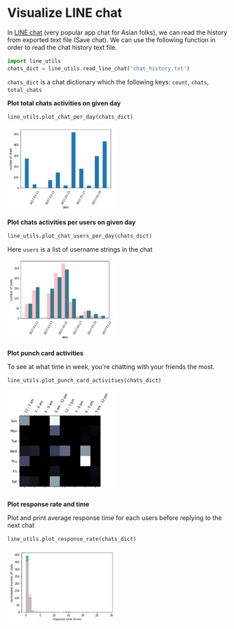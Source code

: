 # Visualize LINE chat

In [LINE chat](https://line.me/en/) (very popular app chat for Asian folks),
we can read the history from exported text file (Save chat).
We can use the following function in order to read the chat history text file.

```python
import line_utils
chats_dict = line_utils.read_line_chat('chat_history.txt')
```

`chats_dict` is a chat dictionary which the following keys: `count`, `chats`, `total_chats`


**Plot total chats activities on given day**

```python
line_utils.plot_chat_per_day(chats_dict)
```

<div align = 'left'>
  <img src="image/chat_per_day.jpg" width="250" />
</div>

**Plot chats activities per users on given day**

```python
line_utils.plot_chat_users_per_day(chats_dict)
```

Here `users` is a list of username strings in the chat

<div align = 'left'>
  <img src="image/chat_users_per_day.jpg" width="250" />
</div>

**Plot punch card activities**

To see at what time in week, you're chatting with your friends the most.

```python
line_utils.plot_punch_card_activities(chats_dict)
```

<div align = 'left'>
  <img src="image/punch_card.jpg" width="250" />
</div>

**Plot response rate and time**

Plot and print average response time for each users before replying
to the next chat

```python
line_utils.plot_response_rate(chats_dict)
```

<div align = 'left'>
  <img src="image/response_time.jpg" width="250" />
</div>
